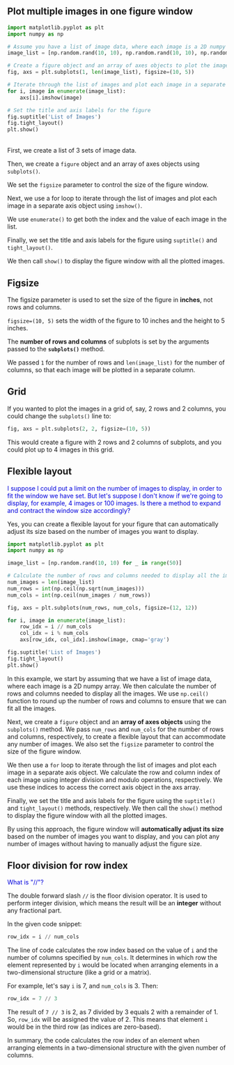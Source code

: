 ## Plot multiple images in one figure window

```python
import matplotlib.pyplot as plt
import numpy as np

# Assume you have a list of image data, where each image is a 2D numpy array
image_list = [np.random.rand(10, 10), np.random.rand(10, 10), np.random.rand(10, 10)]

# Create a figure object and an array of axes objects to plot the images
fig, axs = plt.subplots(1, len(image_list), figsize=(10, 5))

# Iterate through the list of images and plot each image in a separate axis object
for i, image in enumerate(image_list):
    axs[i].imshow(image)

# Set the title and axis labels for the figure
fig.suptitle('List of Images')
fig.tight_layout()
plt.show()
```

<br>
First, we create a list of 3 sets of image data.

Then, we create a `figure` object and an array of axes objects using `subplots()`.

We set the `figsize` parameter to control the size of the figure window.

Next, we use a for loop to iterate through the list of images and plot each image in a separate axis object using `imshow()`.

We use `enumerate()` to get both the index and the value of each image in the list.

Finally, we set the title and axis labels for the figure using `suptitle()` and `tight_layout()`.

We then call `show()` to display the figure window with all the plotted images.

## Figsize

The figsize parameter is used to set the size of the figure in **inches**, not rows and columns.

`figsize=(10, 5)` sets the width of the figure to 10 inches and the height to 5 inches.

The **number of rows and columns** of subplots is set by the arguments passed to the **`subplots()`** method.

We passed `1` for the number of rows and `len(image_list)` for the number of columns, so that each image will be plotted in a separate column.

## Grid

If you wanted to plot the images in a grid of, say, 2 rows and 2 columns, you could change the `subplots()` line to:

```python
fig, axs = plt.subplots(2, 2, figsize=(10, 5))
```

This would create a figure with 2 rows and 2 columns of subplots, and you could plot up to 4 images in this grid.

## Flexible layout

<span style="color:#0000dd;">I suppose I could put a limit on the number of images to display, in order to fit the window we have set.  But let's suppose I don't know if we're going to display, for example, 4 images or 100 images.  Is there a method to expand and contract the window size accordingly?</span>

Yes, you can create a flexible layout for your figure that can automatically adjust its size based on the number of images you want to display.

```python
import matplotlib.pyplot as plt
import numpy as np

image_list = [np.random.rand(10, 10) for _ in range(50)]

# Calculate the number of rows and columns needed to display all the images
num_images = len(image_list)
num_rows = int(np.ceil(np.sqrt(num_images)))
num_cols = int(np.ceil(num_images / num_rows))

fig, axs = plt.subplots(num_rows, num_cols, figsize=(12, 12))

for i, image in enumerate(image_list):
    row_idx = i // num_cols
    col_idx = i % num_cols
    axs[row_idx, col_idx].imshow(image, cmap='gray')

fig.suptitle('List of Images')
fig.tight_layout()
plt.show()
```

In this example, we start by assuming that we have a list of image data, where each image is a 2D numpy array. We then calculate the number of rows and columns needed to display all the images. We use `np.ceil()` function to round up the number of rows and columns to ensure that we can fit all the images.

Next, we create a `figure` object and an **array of axes objects** using the `subplots()` method. We pass `num_rows` and `num_cols` for the number of rows and columns, respectively, to create a flexible layout that can accommodate any number of images. We also set the `figsize` parameter to control the size of the figure window.

We then use a `for` loop to iterate through the list of images and plot each image in a separate axis object. We calculate the row and column index of each image using integer division and modulo operations, respectively. We use these indices to access the correct axis object in the axs array.

Finally, we set the title and axis labels for the figure using the `suptitle()` and `tight_layout()` methods, respectively. We then call the `show()` method to display the figure window with all the plotted images.

By using this approach, the figure window will **automatically adjust its size** based on the number of images you want to display, and you can plot any number of images without having to manually adjust the figure size.

## Floor division for row index

<span style="color:#0000dd;">What is "//"?</span>

The double forward slash `//` is the floor division operator. It is used to perform integer division, which means the result will be an **integer** without any fractional part.

In the given code snippet:

```python
row_idx = i // num_cols
```

The line of code calculates the row index based on the value of `i` and the number of columns specified by `num_cols`. It determines in which row the element represented by `i` would be located when arranging elements in a two-dimensional structure (like a grid or a matrix).

For example, let's say `i` is 7, and `num_cols` is 3. Then:

```py
row_idx = 7 // 3
```

The result of `7 // 3` is 2, as 7 divided by 3 equals 2 with a remainder of 1. So, `row_idx` will be assigned the value of 2. This means that element `i` would be in the third row (as indices are zero-based).

In summary, the code calculates the row index of an element when arranging elements in a two-dimensional structure with the given number of columns.

<br>
